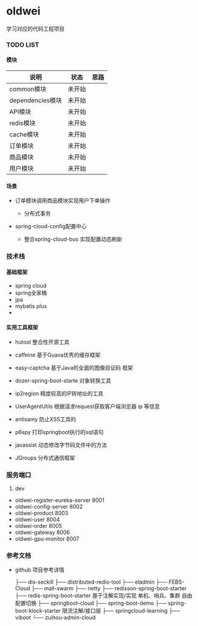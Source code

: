 # oldwei
学习对应的代码工程项目


### TODO LIST

#### 模块
|说明|状态|思路|
|----|----|---|
|common模块|未开始||
|dependencies模块|未开始||
|API模块|未开始||
|redis模块|未开始||
|cache模块|未开始||
|订单模块|未开始||
|商品模块|未开始||
|用户模块|未开始||

#### 场景

- 订单模块调用商品模块实现用户下单操作
    - 分布式事务
    
- spring-cloud-config配置中心
    - 整合spring-cloud-bus 实现配置动态刷新
    
    





### 技术栈

#### 基础框架
- spring cloud
- spring全家桶
- jpa
- mybatis plus
- 



#### 实用工具框架
- hutool    整合性开源工具
- caffeine  基于Guava优秀的缓存框架
- easy-captcha  基于Java的全面的图像验证码 框架  
- dozer-spring-boot-starte  对象转换工具
- ip2region 精度较高的IP转地址的工具
- UserAgentUtils 根据请求request获取客户端浏览器 ip 等信息
- antisamy 防止XSS工具的
- p6spy 打印springboot执行的sql语句

- javassist 动态修改字节码文件中的方法

- JGroups 分布式通信框架



### 服务端口

1. dev
-  oldwei-register-eureka-server 8001
-  oldwei-config-server 8002
-  oldwei-product  8003
-  oldwei-user 8004
-  oldwei-order 8005
-  oldwei-gateway 8006
-  oldwei-gpu-monitor 8007




### 参考文档

- github 项目参考详情

  ├── dis-seckill
  ├── distributed-redis-tool
  ├── eladmin
  ├── FEBS-Cloud
  ├── mall-swarm
  ├── netty
  ├── redisson-spring-boot-starter
  ├── redis-spring-boot-starter    基于注解实现/实现 单机、哨兵、集群 自由配置切换
  ├── springboot-cloud
  ├── spring-boot-demo
  ├── spring-boot-klock-starter  限流注解/接口层
  ├── springcloud-learning
  ├── viboot
  └── zuihou-admin-cloud
  

